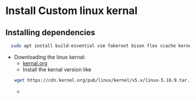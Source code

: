 # Install Custom linux kernal
## Installing dependencies 

```bash
  sudo apt install build-essential vim fakeroot bison flex ccache kernel-package ghex libncurses5-dev libssl-dev
```
- Downloading the linux kernal:
  - [kernal.org](https://kernel.org/)
  - Install the kernal version like
  ```bash 
  wget https://cdn.kernel.org/pub/linux/kernel/v5.x/linux-5.16.9.tar.xz
  ```
  - 

